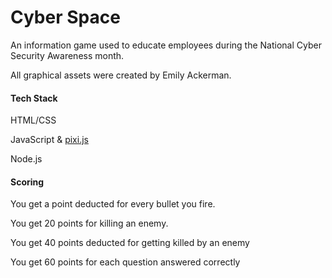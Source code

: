 <h1>Cyber Space</h1>
<p>An information game used to educate employees during the National Cyber Security Awareness month.</p>

<p>All graphical assets were created by Emily Ackerman.</p>

<h4>Tech Stack</h4>
<p>HTML/CSS</p>
<p>JavaScript & <a href="http://www.pixijs.com/">pixi.js</a></p>
<p>Node.js</p>

<h4>Scoring</h4>
<p>You get a point deducted for every bullet you fire.</p>
<p>You get 20 points for killing an enemy.</p>
<p>You get 40 points deducted for getting killed by an enemy</p>
<p>You get 60 points for each question answered correctly</p>

